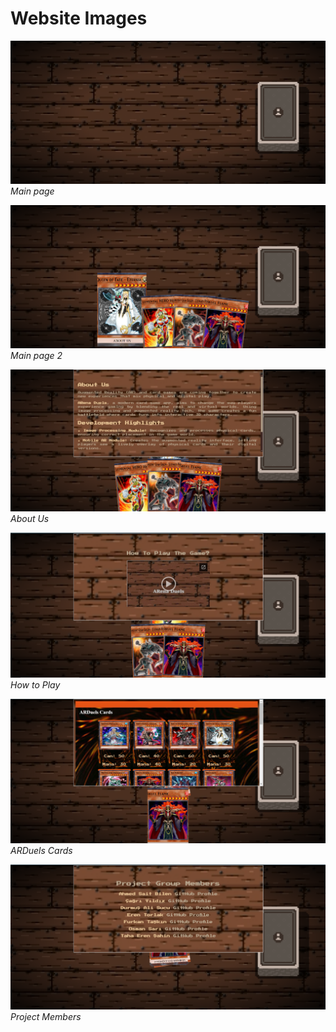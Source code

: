 # Website Images

![1. Image](screenshots/1.png)
*Main page*

![2. Image](screenshots/2.png)
*Main page 2*

![3. Image](screenshots/3.png)
*About Us*

![4. Image](screenshots/4.png)
*How to Play*

![5. Image](screenshots/5.png)
*ARDuels Cards*

![6. Image](screenshots/6.png)
*Project Members*
